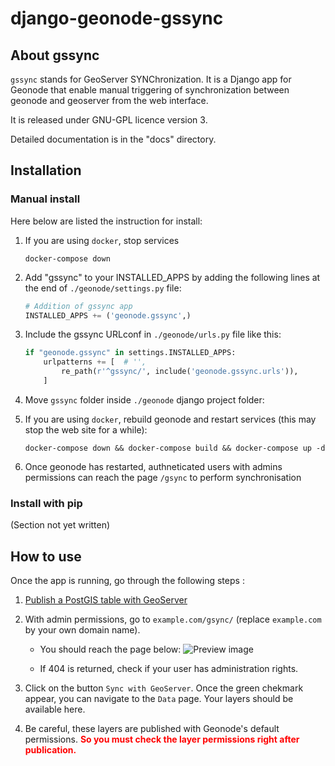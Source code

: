 # django-geonode-gssync
## About gssync
`gssync` stands for GeoServer SYNChronization. It is a Django app for Geonode that enable manual triggering of synchronization between geonode and geoserver from the web interface.

It is released under GNU-GPL licence version 3.

Detailed documentation is in the "docs" directory.

## Installation
### Manual install
Here below are listed the instruction for install:

1. If you are using `docker`, stop services

    ```console
    docker-compose down
    ```

2. Add "gssync" to your INSTALLED_APPS by adding the following lines at the end of `./geonode/settings.py` file:

    ```python
    # Addition of gssync app
    INSTALLED_APPS += ('geonode.gssync',)
    ```

3. Include the gssync URLconf in `./geonode/urls.py` file like this:

    ```python
    if "geonode.gssync" in settings.INSTALLED_APPS:
        urlpatterns += [  # '',
            re_path(r'^gssync/', include('geonode.gssync.urls')),
        ]
    ```

4. Move `gssync` folder inside `./geonode` django project folder:


5. If you are using `docker`, rebuild geonode and restart services (this may stop the web site for a while):

    ```console
    docker-compose down && docker-compose build && docker-compose up -d
    ```

6. Once geonode has restarted, authneticated users with admins permissions can reach the page `/gsync` to perform synchronisation

### Install with pip

(Section not yet written)

## How to use

Once the app is running, go through the following steps :

1. [Publish a PostGIS table with GeoServer](https://docs.geoserver.org/stable/en/user/gettingstarted/postgis-quickstart/index.html)

2. With admin permissions, go to `example.com/gsync/` (replace `example.com` by your own domain name). 
    
    - You should reach the page below:
    ![Preview image](https://user-images.githubusercontent.com/111574152/193546103-6ca375c7-aff6-48ad-ac2f-1fb9bc70daca.png)

    - If 404 is returned, check if your user has administration rights.

3. Click on the button `Sync with GeoServer`. Once the green chekmark appear, you can navigate to the `Data` page. Your layers should be available here.

4. Be careful, these layers are published with Geonode's default permissions. <span style="color: red;">**So you must check the layer permissions right after publication.**</span>
